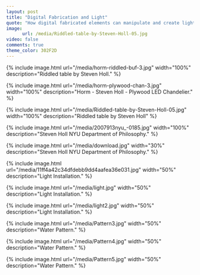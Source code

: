 ```yaml
---
layout: post
title: "Digital Fabrication and Light"
quote: "How digital fabricated elements can manipulate and create light effects."
image:
      url: /media/Riddled-table-by-Steven-Holl-05.jpg
video: false
comments: true
theme_color: 302F2D
---
```


{% include image.html url="/media/horm-riddled-buf-3.jpg" width="100%" description="Riddled table by Steven Holl." %}

{% include image.html url="/media/horm-plywood-chan-3.jpg" width="100%" description="Horm - Steven Holl - Plywood LED Chandelier." %}

{% include image.html url="/media/Riddled-table-by-Steven-Holl-05.jpg" width="100%" description="Riddled table by Steven Holl" %}

{% include image.html url="/media/2007913nyu_-0185.jpg" width="100%" description="Steven Holl NYU Department of Philosophy." %}

{% include image.html url="/media/download.jpg" width="30%" description="Steven Holl NYU Department of Philosophy." %}

{% include image.html url="/media/11ff4a42c34dfdebb9dd4aafea36e031.jpg" width="50%" description="Light Installation." %}

{% include image.html url="/media/light.jpg" width="50%" description="Light Installation." %}

{% include image.html url="/media/light2.jpg" width="50%" description="Light Installation." %}

{% include image.html url="/media/Pattern3.jpg" width="50%" description="Water Pattern." %}

{% include image.html url="/media/Pattern4.jpg" width="50%" description="Water Pattern." %}

{% include image.html url="/media/Pattern5.jpg" width="50%" description="Water Pattern." %}
